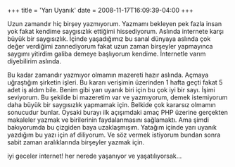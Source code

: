 +++
title = 'Yarı Uyanık'
date = 2008-11-17T16:09:39-04:00
+++



Uzun zamandır hiç birşey yazmıyorum. Yazmamı bekleyen pek fazla insan yok fakat kendime saygısızlık ettiğimi hissediyorum. Aslında internete karşı büyük bir saygısızlık. İçinde yaşadığımız bu sanal dünyaya aslında çok değer verdiğimi zannediyorum fakat uzun zaman birşeyler yapmayınca saygımı yitirdim galiba demeye başlıyorum kendime. İnternetle varım diyebilirim aslında.

Bu kadar zamandır yazmıyor olmamın mazereti hazır aslında. Açmaya uğraştığım şirketin işleri. Bu kararı verişimin üzerinden 1 hafta geçti fakat 5 adet iş aldım bile. Benim gibi yarı uyanık biri için bu çok iyi bir sayı. İşimi seviyorum. Bu şekilde bi mazeretim var ve yazmıyorum, demek istemiyorum daha büyük bir saygısızlık yapmamak için. Belkide çok kararsız olmamın sonucudur bunlar. Oysaki burayı ilk açışımdaki amaç PHP üzerine gerçekten makaleler yazmak ve birilerinin faydalanmasını sağlamaktı. Ama şimdi bakıyorumda bu çizgiden baya uzaklaşmışım. Yatağım içinde yarı uyanık yazdığım bu yazı için af diliyorum. Ve söz vermek istiyorum bundan sonra sabit zaman aralıklarında birşeyler yazmak için.

iyi geceler internet! her nerede yaşanıyor ve yaşatılıyorsak…

